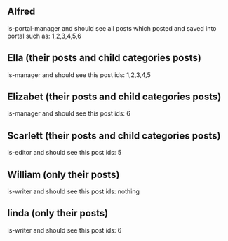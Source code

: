 ## Alfred

is-portal-manager and should see all posts which posted and saved into portal such as: 1,2,3,4,5,6

## Ella  (their posts and child categories posts)

is-manager and should see this post ids: 1,2,3,4,5


## Elizabet  (their posts and child categories posts)

is-manager and should see this post ids: 6


## Scarlett  (their posts and child categories posts)

is-editor and should see this post ids: 5


## William (only their posts)

is-writer and should see this post ids: nothing


## linda (only their posts)

is-writer and should see this post ids: 6

